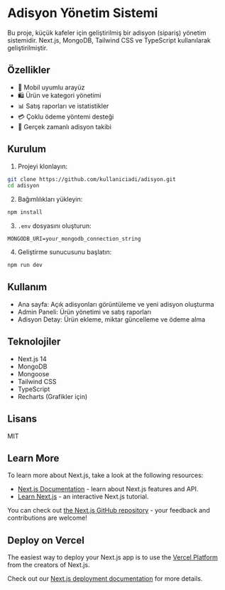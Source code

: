# Adisyon Yönetim Sistemi

Bu proje, küçük kafeler için geliştirilmiş bir adisyon (sipariş) yönetim sistemidir. Next.js, MongoDB, Tailwind CSS ve TypeScript kullanılarak geliştirilmiştir.

## Özellikler

- 📱 Mobil uyumlu arayüz
- 🛍️ Ürün ve kategori yönetimi
- 📊 Satış raporları ve istatistikler
- 💳 Çoklu ödeme yöntemi desteği
- 🔄 Gerçek zamanlı adisyon takibi

## Kurulum

1. Projeyi klonlayın:
```bash
git clone https://github.com/kullaniciadi/adisyon.git
cd adisyon
```

2. Bağımlılıkları yükleyin:
```bash
npm install
```

3. `.env` dosyasını oluşturun:
```env
MONGODB_URI=your_mongodb_connection_string
```

4. Geliştirme sunucusunu başlatın:
```bash
npm run dev
```

## Kullanım

- Ana sayfa: Açık adisyonları görüntüleme ve yeni adisyon oluşturma
- Admin Paneli: Ürün yönetimi ve satış raporları
- Adisyon Detay: Ürün ekleme, miktar güncelleme ve ödeme alma

## Teknolojiler

- Next.js 14
- MongoDB
- Mongoose
- Tailwind CSS
- TypeScript
- Recharts (Grafikler için)

## Lisans

MIT

## Learn More

To learn more about Next.js, take a look at the following resources:

- [Next.js Documentation](https://nextjs.org/docs) - learn about Next.js features and API.
- [Learn Next.js](https://nextjs.org/learn) - an interactive Next.js tutorial.

You can check out [the Next.js GitHub repository](https://github.com/vercel/next.js) - your feedback and contributions are welcome!

## Deploy on Vercel

The easiest way to deploy your Next.js app is to use the [Vercel Platform](https://vercel.com/new?utm_medium=default-template&filter=next.js&utm_source=create-next-app&utm_campaign=create-next-app-readme) from the creators of Next.js.

Check out our [Next.js deployment documentation](https://nextjs.org/docs/app/building-your-application/deploying) for more details.
